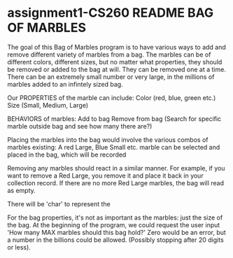 # assignment1-CS260 README BAG OF MARBLES

The goal of this Bag of Marbles program is to have various ways to add and remove different variety of marbles from a bag. The marbles can be of different colors, different sizes, but no matter what properties, they should be removed or added to the bag at will. They can be removed one at a time. There can be an extremely small number or very large, in the millions of marbles added to an infintely sized bag.

Our PROPERTIES of the marble can include:
Color (red, blue, green etc.)
Size (Small, Medium, Large)

BEHAVIORS of marbles:
Add to bag
Remove from bag
(Search for specific marble outside bag and see how many there are?)

Placing the marbles into the bag would involve the various combos of marbles existing: A red Large, Blue Small etc. marble can be selected and placed in the bag, which will be recorded 

Removing any marbles should react in a similar manner. For example, if you want to remove a Red Large, you remove it and place it back in your collection record. If there are no more Red Large marbles, the bag will read as empty.

There will be 'char' to represent the 

For the bag properties, it's not as important as the marbles: just the size of the bag.
At the beginning of the program, we could request the user input 'How many MAX marbles should this bag hold?' Zero would be an error, but a number in the billions could be allowed. (Possibly stopping after 20 digits or less).
